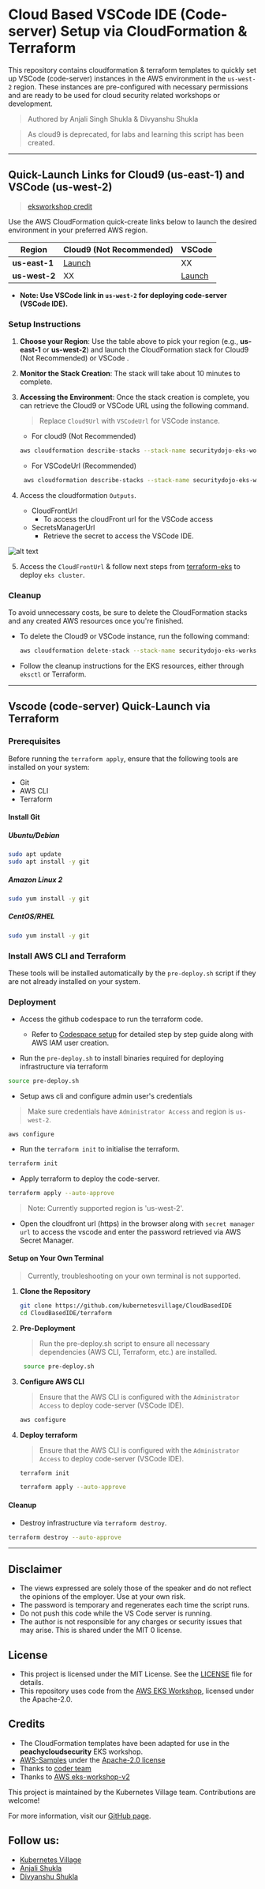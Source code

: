 
# Cloud Based VSCode IDE (Code-server) Setup via CloudFormation & Terraform

This repository contains cloudformation  & terraform templates to quickly set up VSCode (code-server) instances in the AWS environment in the `us-west-2` region. These instances are pre-configured with necessary permissions and are ready to be used for cloud security related workshops or development.

> Authored by Anjali Singh Shukla & Divyanshu Shukla

> As cloud9 is deprecated, for labs and learning this script has been created.

---

## Quick-Launch Links for Cloud9 (us-east-1) and VSCode (us-west-2)

> [eksworkshop credit](https://www.eksworkshop.com/docs/introduction/setup/your-account/)

> 
Use the AWS CloudFormation quick-create links below to launch the desired environment in your preferred AWS region.

| Region         | Cloud9 (Not Recommended)                         | VSCode            |
|----------------|-------------------------------------|---------------------------------------|
| **us-east-1**  | [Launch](https://console.aws.amazon.com/cloudformation/home?region=us-east-1#/stacks/quickcreate?stackName=securitydojo-eks-workshop&templateURL=https://cf-templates-p4sqzd2p5kud-us-east-1.s3.amazonaws.com/cloud9.yaml)  | XX  |
| **us-west-2**  | XX | [Launch](https://console.aws.amazon.com/cloudformation/home?region=us-west-2#/stacks/quickcreate?stackName=securitydojo-eks-workshop&templateURL=https://cf-templates-p4sqzd2p5kud-us-east-1.s3.amazonaws.com/kubernetesvillage-workshop.yaml) |

- <b>Note: Use VSCode link in `us-west-2` for deploying code-server (VSCode IDE).</b>

### Setup Instructions

1. **Choose your Region**: Use the table above to pick your region (e.g., **us-east-1** or **us-west-2**) and launch the CloudFormation stack for Cloud9 (Not Recommended) or VSCode .
   
2. **Monitor the Stack Creation**: The stack will take about 10 minutes to complete.

3. **Accessing the Environment**: Once the stack creation is complete, you can retrieve the Cloud9 or VSCode URL using the following command.
   
   > Replace `Cloud9Url` with `VSCodeUrl` for VSCode instance.
   
   - For cloud9 (Not Recommended)

    ```bash
    aws cloudformation describe-stacks --stack-name securitydojo-eks-workshop --query 'Stacks[0].Outputs[?OutputKey==`Cloud9Url`].OutputValue' --output text --region us-east-1
    ```
   - For VSCodeUrl (Recommended)

    ```bash
     aws cloudformation describe-stacks --stack-name securitydojo-eks-workshop --query 'Stacks[0].Outputs[?OutputKey==`IdeUrl`].OutputValue' --output text --region us-west-2
    ```

4. Access the cloudformation `Outputs`.

    - CloudFrontUrl
        - To access the cloudFront url for the VSCode access
    - SecretsManagerUrl
        - Retrieve the secret to access the VSCode IDE.

![alt text](external-images/image.png)
    
5. Access the `CloudFrontUrl` & follow next steps from [terraform-eks](https://github.com/kubernetesvillage/terraform-eks) to deploy `eks cluster`.

### Cleanup

To avoid unnecessary costs, be sure to delete the CloudFormation stacks and any created AWS resources once you're finished.

- To delete the Cloud9 or VSCode instance, run the following command:

    ```bash
    aws cloudformation delete-stack --stack-name securitydojo-eks-workshop
    ```

- Follow the cleanup instructions for the EKS resources, either through `eksctl` or Terraform.

---

## Vscode (code-server) Quick-Launch via Terraform

### Prerequisites

Before running the `terraform apply`, ensure that the following tools are installed on your system:

- Git
- AWS CLI
- Terraform

#### Install Git

##### Ubuntu/Debian

```bash
sudo apt update
sudo apt install -y git
```

##### Amazon Linux 2

```bash
sudo yum install -y git
```

##### CentOS/RHEL

```bash
sudo yum install -y git
```

### Install AWS CLI and Terraform

These tools will be installed automatically by the `pre-deploy.sh` script if they are not already installed on your system.


### Deployment



- Access the github codespace to run the terraform code.

    - Refer to [Codespace setup](https://ekssecurity.kubernetesvillage.com/basics/gh_deploy) for detailed step by step guide along with AWS IAM user creation.


- Run the `pre-deploy.sh` to install binaries required for deploying infrastructure via terraform

```bash
source pre-deploy.sh
```


- Setup aws cli and configure admin user's credentials

> Make sure credentials have `Administrator Access` and region is `us-west-2`.

```
aws configure
```

- Run the `terraform init` to initialise the terraform.

```bash
terraform init
```

- Apply terraform to deploy the code-server.

```bash
terraform apply --auto-approve
```
> Note: Currently supported region is 'us-west-2'.

- Open the cloudfront url (https) in the browser along with `secret manager url` to access the vscode and enter the password retrieved via AWS Secret Manager.


#### Setup on Your Own Terminal

> Currently, troubleshooting on your own terminal is not supported.

1. **Clone the Repository**

    ```bash
    git clone https://github.com/kubernetesvillage/CloudBasedIDE
    cd CloudBasedIDE/terraform
    ```

2. **Pre-Deployment**

   > Run the pre-deploy.sh script to ensure all necessary dependencies (AWS CLI, Terraform, etc.) are installed.
   ```bash
    source pre-deploy.sh
    ```
3. **Configure AWS CLI**

    > Ensure that the AWS CLI is configured with the `Administrator Access` to deploy code-server (VSCode IDE).

    ```bash
    aws configure
    ```

4. **Deploy terraform**

    > Ensure that the AWS CLI is configured with the `Administrator Access` to deploy code-server (VSCode IDE).

    ```bash
    terraform init

    terraform apply --auto-approve
    ```


#### Cleanup

- Destroy infrastructure via `terraform destroy`.

```bash
terraform destroy --auto-approve
```
---



## Disclaimer

- The views expressed are solely those of the speaker and do not reflect the opinions of the employer. Use at your own risk.
- The password is temporary and regenerates each time the script runs.
- Do not push this code while the VS Code server is running.
- The author is not responsible for any charges or security issues that may arise. This is shared under the MIT 0 license. 

## License

- This project is licensed under the MIT License. See the [LICENSE](LICENSE) file for details.
- This repository uses code from the [AWS EKS Workshop](https://github.com/aws-samples/eks-workshop-v2/), licensed under the Apache-2.0.

## Credits


- The CloudFormation templates have been adapted for use in the **peachycloudsecurity** EKS workshop.
- [AWS-Samples](https://github.com/aws-samples/eks-workshop-v2/) under the [Apache-2.0 license](https://github.com/aws-samples/eks-workshop-v2/?tab=Apache-2.0-1-ov-file#readme)
- Thanks to [coder team](https://github.com/coder/deploy-code-server)
- Thanks to [AWS eks-workshop-v2](https://github.com/aws-samples/eks-workshop-v2/blob/main/lab/scripts/installer.sh)


This project is maintained by the Kubernetes Village team. Contributions are welcome!

For more information, visit our [GitHub page](https://github.com/kubernetesvillage).


## Follow us:

- [Kubernetes Village](https://www.linkedin.com/company/kubernetesvillage/)
- [Anjali Shukla](https://linktr.ee/theshukladuo)
- [Divyanshu Shukla](https://linktr.ee/theshukladuo)

